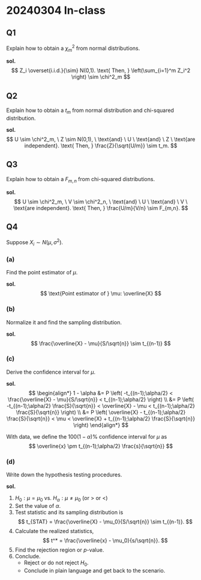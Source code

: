 # 20240304 In-class 



## Q1
Explain how to obtain a $\chi^2_m$ from normal distributions.

**sol.**
$$
Z_i \overset{i.i.d.}{\sim} N(0,1). \text{ Then, } \left(\sum_{i=1}^m Z_i^2 \right) \sim \chi^2_m
$$

## Q2
Explain how to obtain a $t_m$ from normal distribution and chi-squared distribution.

**sol.**
$$
U \sim \chi^2_m, \ Z \sim N(0,1), \ \text{and} \ U \ \text{and} \ Z \ \text{are independent}. \text{ Then, } \frac{Z}{\sqrt{U/m}} \sim t_m.
$$

## Q3
Explain how to obtain a $F_{m,n}$ from chi-squared distributions.

**sol.**
$$
U \sim \chi^2_m, \ V \sim \chi^2_n, \ \text{and} \ U \ \text{and} \ V \ \text{are independent}. \text{ Then, } \frac{U/m}{V/n} \sim F_{m,n}.
$$

## Q4
Suppose $X_i \sim N(\mu, \sigma^2)$.

### (a)
Find the point estimator of $\mu$.

**sol.**
$$
\text{Point estimator of } \mu: \overline{X}
$$

### (b)
Normalize it and find the sampling distribution.

**sol.**
$$
\frac{\overline{X} - \mu}{S/\sqrt{n}} \sim t_{(n-1)}
$$

### (c)
Derive the confidence interval for $\mu$.

**sol.**
$$
\begin{align*}
1 - \alpha &= P \left( -t_{(n-1);\alpha/2} < \frac{\overline{X} - \mu}{S/\sqrt{n}} < t_{(n-1);\alpha/2} \right) \\
&= P \left( -t_{(n-1);\alpha/2} \frac{S}{\sqrt{n}} < \overline{X} - \mu < t_{(n-1);\alpha/2} \frac{S}{\sqrt{n}} \right) \\
&= P \left( \overline{X} - t_{(n-1);\alpha/2} \frac{S}{\sqrt{n}} < \mu < \overline{X} + t_{(n-1);\alpha/2} \frac{S}{\sqrt{n}} \right)
\end{align*}
$$

With data, we define the $100(1-\alpha)\%$ confidence interval for $\mu$ as 
$$
\overline{x} \pm t_{(n-1);\alpha/2} \frac{s}{\sqrt{n}}
$$

### (d)
Write down the hypothesis testing procedures.

**sol.**
1. $H_0: \mu = \mu_0$ vs. $H_\alpha: \mu \neq \mu_0$ (or $>$ or $<$)
2. Set the value of $\alpha$.
3. Test statistic and its sampling distribution is 
$$
t_{STAT} = \frac{\overline{X} - \mu_0}{S/\sqrt{n}} \sim t_{(n-1)}.
$$
4. Calculate the realized statistics, 
$$
t^* = \frac{\overline{x} - \mu_0}{s/\sqrt{n}}.
$$
5. Find the rejection region or $p$-value.
6. Conclude.
   - Reject or do not reject $H_0$.
   - Conclude in plain language and get back to the scenario.